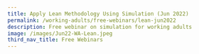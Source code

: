 ```yaml
---
title: Apply Lean Methodology Using Simulation (Jun 2022)
permalink: /working-adults/free-webinars/lean-jun2022
description: Free webinar on simulation for working adults
image: /images/Jun22-WA-Lean.jpeg
third_nav_title: Free Webinars
---
```

